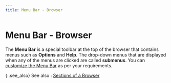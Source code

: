 ```yaml
---
title: Menu Bar - Browser
---
```


# Menu Bar - Browser


The **Menu Bar** is a special toolbar  at the top of the browser that contains menus such as **Options**  and **Help**. The drop-down menus  that are displayed when any of the menus are clicked are called **submenus**. You can [customize  the Menu Bar]({{site.wwe_baseurl}}/everest-client/customize-menu/customizing_the_display_of_main_menu.html) as per your requirements.


{:.see_also}
See also
: [Sections of  a Browser]({{site.wwe_baseurl}}/everest-client/ui/browsers/sections_of_a_browser.html)
